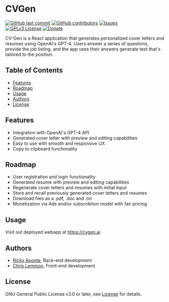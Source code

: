 # CVGen

[![GitHub last commit](https://img.shields.io/github/last-commit/Eaponte24/CV-Gen.svg?style=flat)](https://github.com/Eaponte24/CV-Gen/graphs/commit-activity)
[![GitHub contributors](https://img.shields.io/github/contributors/Eaponte24/CV-Gen.svg?style=flat)](https://github.com/Eaponte24/CV-Gen/graphs/contributors) 
[![Issues](https://img.shields.io/github/issues-raw/Eaponte24/CV-Gen.svg?maxAge=25000)](https://github.com/Eaponte24/CV-Gen/issues)  
[![GPLv3 License](https://img.shields.io/badge/License-GPL%20v3-yellow.svg)](https://github.com/Eaponte24/CV-Gen/blob/main/LICENSE)
[![Donate](https://img.shields.io/badge/$-support-ff69b4.svg?style=flat)](https://www.buymeacoffee.com/fr5drjnkq7M) 

CV-Gen is a React application that generates personalized cover letters and resumes using OpenAI's GPT-4. Users answer a series of questions, provide the job listing, and the app uses their answers generate text that's tailored to the position.

## Table of Contents

- [Features](#features)
- [Roadmap](#roadmap)
- [Usage](#usage)
- [Authors](#authors)
- [License](#license)

## Features

- Integration with OpenAI's GPT-4 API
- Generated cover letter with preview and editing capabilities
- Easy to use with smooth and responsive UX
- Copy to clipboard functionality

## Roadmap

- User registration and login functionality
- Generated resume with preview and editing capabilities
- Regenerate cover letters and resumes with initial input
- Store and recall previously generated cover letters and resumes
- Download files as a .pdf, .doc and .txt
- Monetization via Ads and/or subscribtion model with fair pricing

## Usage

Visit out deployed webapp at https://cvgen.ai

## Authors
- [Ricky Aponte](https://github.com/Eaponte24 "Ricky Aponte"), Back-end development
- [Chris Lemmon](https://github.com/theLemmonade "Chris Lemmon"), Front-end development

## License

GNU General Public License v3.0 or later, see [License](https://github.com/Eaponte24/CV-Gen/blob/main/LICENSE) for details.
